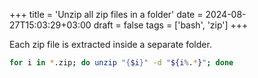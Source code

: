 +++
title = 'Unzip all zip files in a folder'
date = 2024-08-27T15:03:29+03:00
draft = false
tags = ['bash', 'zip']
+++

Each zip file is extracted inside a separate folder.

```bash
for i in *.zip; do unzip "{$i}" -d "${i%.*}"; done
```
